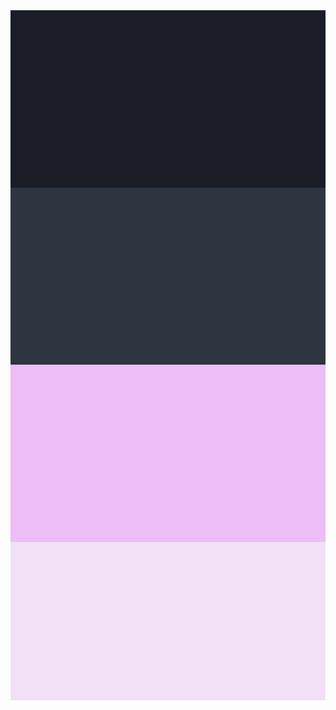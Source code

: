 <img align='center' alt='1B1D27' src ='1B1D27.png'>
<img align='center' alt='2E3440' src ='2E3440.png'>
<img align='center' alt='ECBDF6' src ='ECBDF6.png'>
<img align='center' alt='F2E1F6' src ='F2E1F6.png'>
